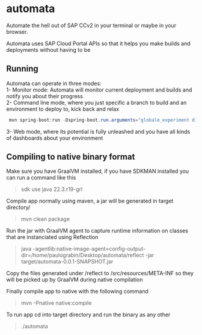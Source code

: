 # automata
Automate the hell out of SAP CCv2 in your terminal or maybe in your browser.

Automata uses SAP Cloud Portal APIs so that it helps you make builds and deployments without having to be 


## Running
Automata can operate in three modes:    
1- Monitor mode: Automata will monitor current deployment and builds and notify you about their progress  
2- Command line mode, where you just specific a branch to build and an environment to deploy to, kick back and relax  
``` java -jar target/automata-0.0.1-SNAPSHOT.jar globale_experiment d1   
 mvn spring-boot:run -Dspring-boot.run.arguments="globale_experiment d1"   
```
 
 
3- Web mode, where its potential is fully unleashed and you have all kinds of dashboards about your environment




## Compiling to native binary format

Make sure you have GraalVM installed, if you have SDKMAN installed you can run a command like this 
>sdk use java 22.3.r19-grl

Compile app normally using maven, a jar will be generated in target directory/
>mvn clean package

Run the jar with GraalVM agent to capture runtime information on classes that are instanciated using Reflection
>java -agentlib:native-image-agent=config-output-dir=/home/paulograbin/Desktop/automata/reflect -jar target/automata-0.0.1-SNAPSHOT.jar

Copy the files generated under /reflect to /src/resources/META-INF so they will be picked up by GraalVM during native compilation

Finally compile app to native with the following command
>mvn -Pnative native:compile

To run app cd into target directory and run the binary as any other
>./automata